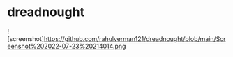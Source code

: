 # dreadnought

![screenshot]https://github.com/rahulverman121/dreadnought/blob/main/Screenshot%202022-07-23%20214014.png
